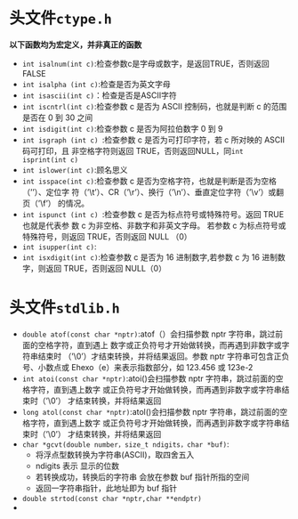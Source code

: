 # 头文件`ctype.h`

**以下函数均为宏定义，并非真正的函数**

* `int isalnum(int c)`:检查参数c是字母或数字，是返回TRUE，否则返回FALSE
* `int isalpha (int c)`:检查是否为英文字母
* `int isascii(int c)`：检查是否是ASCII字符
* `int iscntrl(int c)`:检查参数 c 是否为 ASCII 控制码，也就是判断 c 的范围是否在 0 到 30 之间
* `int isdigit(int c)`:检查参数 c 是否为阿拉伯数字 0 到 9
* `int isgraph (int c) `:检查参数 c 是否为可打印字符，若 c 所对映的 ASCII 码可打印，且 非空格字符则返回 TRUE，否则返回NULL，同`int isprint(int c)`
* `int islower(int c)`:顾名思义
* `int isspace(int c)`:检查参数 c 是否为空格字符，也就是判断是否为空格（’’）、定位字 符（’\t’）、CR（’\r’）、换行（’\n’）、垂直定位字符（’\v’）或翻页（’\f’） 的情况。
* `int ispunct (int c) `:检查参数 c 是否为标点符号或特殊符号。返回 TRUE 也就是代表参 数 c 为非空格、非数字和非英文字母。 若参数 c 为标点符号或特殊符号，则返回 TRUE，否则返回 NULL （0）
* `int isupper(int c)`:
* `int isxdigit(int c)`:检查参数 c 是否为 16 进制数字,若参数 c 为 16 进制数字，则返回 TRUE，否则返回 NULL（0）

# 头文件`stdlib.h`

* `double atof(const char *nptr)`:atof（）会扫描参数 nptr 字符串，跳过前面的空格字符，直到遇上 数字或正负符号才开始做转换，而再遇到非数字或字符串结束时 （’\0’）才结束转换，并将结果返回。参数 nptr 字符串可包含正负号、小数点或 Ehexo（e）来表示指数部分，如 123.456 或 123e-2
* `int atoi(const char *nptr)`:atoi()会扫描参数 nptr 字符串，跳过前面的空格字符，直到遇上数字 或正负符号才开始做转换，而再遇到非数字或字符串结束时（’\0’） 才结束转换，并将结果返回
* `long atol(const char *nptr)`:atol()会扫描参数 nptr 字符串，跳过前面的空格字符，直到遇上数字 或正负符号才开始做转换，而再遇到非数字或字符串结束时（’\0’） 才结束转换，并将结果返回
* `char *gcvt(double number，size_t ndigits，char *buf)`:
  * 将浮点型数转换为字符串(ASCII)，取四舍五入
  * ndigits 表示 显示的位数
  * 若转换成功，转换后的字符串 会放在参数 buf 指针所指的空间
  * 返回一字符串指针，此地址即为 buf 指针
* `double strtod(const char *nptr,char **endptr)`
* 